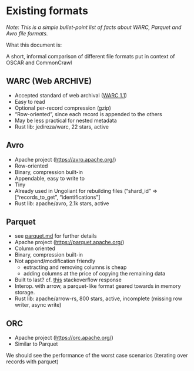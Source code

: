 # Existing formats

_Note: This is a simple bullet-point list of facts about WARC, Parquet and Avro file formats._


What this document is:

A short, informal comparison of different file formats put in context of OSCAR and CommonCrawl


## WARC (Web ARCHIVE)
- Accepted standard of web archival ([WARC 1.1](https://iipc.github.io/warc-specifications/specifications/warc-format/warc-1.1/))
- Easy to read
- Optional per-record compression (gzip)
- “Row-oriented”, since each record is appended to the others
- May be less practical for nested metadata
- Rust lib: jedireza/warc, 22 stars, active


## Avro
- Apache project (https://avro.apache.org/)
- Row-oriented
- Binary, compression built-in
- Appendable, easy to write to
- Tiny
- Already used in Ungoliant for rebuilding files (“shard_id” => [“records_to_get”, “identifications”]
- Rust lib: apache/avro, 2.1k stars, active

## Parquet
- see [parquet.md](./parquet.md) for further details
- Apache project (https://parquet.apache.org/)
- Column oriented
- Binary, compression built-in
- Not append/modification friendly
  - extracting and removing columns is cheap
  - adding columns at the price of copying the remaining data
- Built to last? cf. [this](https://stackoverflow.com/questions/56472727/difference-between-apache-parquet-and-arrow/56481636#56481636) stackoverflow response
- Interop. with arrow, a parquet-like format geared towards in memory storage.
- Rust lib: apache/arrow-rs, 800 stars, active, incomplete (missing row writer, async write)

## ORC
- Apache project (https://orc.apache.org/)
- Similar to Parquet



We should see the performance of the worst case scenarios (iterating over records with parquet)
